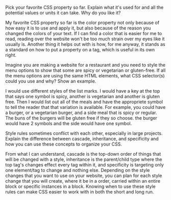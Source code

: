 Pick your favorite CSS property so far. Explain what it's used for and all the potential values or units it can take. Why do you like it?

My favorite CSS property so far is the color property not only because of how easy it is to use and apply it, but also because of the reason you changed the colors of your text.
If I can find a color that is easier for me to read, reading over the website won't be too much strain over my eyes like it usually is. Another thing it helps out with is how,
for me anyway, it stands as a standard on how to put a property on a tag, which is useful in its own right.

Imagine you are making a website for a restaurant and you need to style the menu options to show that some are spicy or vegetarian or gluten-free. If all the menu options are using the same HTML elements, what CSS selector(s) could you use and why? Show an example.

I would use different styles of the list marks. I would have a key at the top that says one symbol is spicy, another is vegetarian and another is gluten free. Then I would 
list out all of the meals and have the appropriete symbol to tell the reader that that variation is available. For example, you could have a burger, or a vegetarian burger, and a
side meal that is spicy or regular. The buns of the burgers will be gluten free if they so choose. the burger would have 2 symbols and the side would have one symbol.

Style rules sometimes conflict with each other, especially in large projects. Explain the difference between cascade, inheritance, and specificity and how you can use these concepts to organize your CSS.

From what I can understand, cascade is the top-down order of things that will be changed with a style, inheritance is the parent/child type where the top tag's changes effect every
tag within it, and specificity is targeting only one element/tag to change and nothing else. Depending on the style changes that you want to use on your website, you can plan for
each style change that you will create, where it be in a order, carried within an entire block or specific instances in a block. Knowing when to use these style rules can make CSS
easier to work with in both the short and long run.
